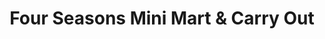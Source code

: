 ---
title: "Four Seasons Mini Mart & Carry Out"
url: /baltimore/four-seasons-mini-mart-und-carry-out/
shop: Lebensmittel
---